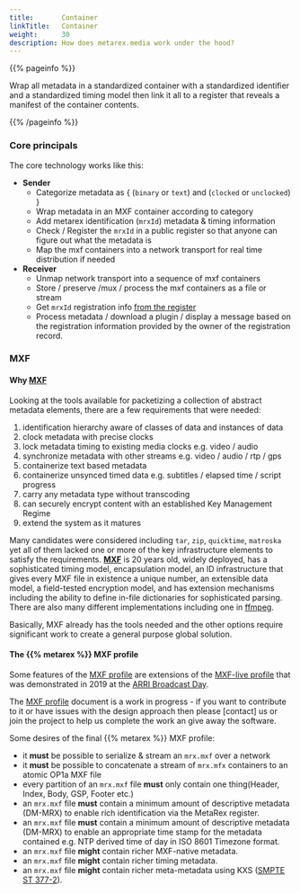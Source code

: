 ```yaml
---
title:       Container
linkTitle:   Container
weight:      30
description: How does metarex.media work under the hood?
---
```


{{% pageinfo %}}

Wrap all metadata in a standardized container with a standardized identifier and
a standardized timing model then link it all to a register that reveals a
manifest of the container contents.

{{% /pageinfo %}}

### Core principals

The core technology works like this:

* **Sender**
  * Categorize metadata as { (`binary` or `text`) and (`clocked` or `unclocked`) }
  * Wrap metadata in an MXF container according to category
  * Add metarex identification (`mrxId`) metadata & timing information
  * Check / Register the `mrxId` in a public register so that anyone can figure out what the metadata is
  * Map the mxf containers into a network transport for real time distribution if needed
* **Receiver**
  * Unmap network transport into a sequence of mxf containers
  * Store / preserve /mux / process the mxf containers as a file or stream
  * Get `mrxId` registration info [from the register](/reg)
  * Process metadata / download a plugin / display a message based on the
    registration information provided by the owner of the registration record.

### MXF

#### Why [MXF](https://www.amazon.co.uk/MXF-Book-Introduction-Material-eXchange/dp/024080693X)

Looking at the tools available for packetizing a collection of abstract metadata
elements, there are a few requirements that were needed:

1. identification hierarchy aware of classes of data and instances of data
2. clock metadata with precise clocks
3. lock metadata timing to existing media clocks e.g. video / audio
4. synchronize metadata with other streams e.g. video / audio / rtp / gps
5. containerize text based metadata
6. containerize unsynced timed data e.g. subtitles / elapsed time / script progress
7. carry any metadata type without transcoding
8. can securely encrypt content with an established Key Management Regime
7. extend the system as it matures

Many candidates were considered including `tar`, `zip`, `quicktime`, `matroska`
yet all of them lacked one or more of the key infrastructure elements to satisfy
the requirements.
**[MXF](https://www.amazon.co.uk/MXF-Book-Introduction-Material-eXchange/dp/024080693X)**
is 20 years old, widely deployed, has a sophisticated timing model,
encapsulation model, an ID infrastructure that gives every MXF file in existence
a unique number, an extensible data model, a field-tested encryption model, and
has extension mechanisms including the ability to define in-file dictionaries
for sophisticated parsing. There are also many different implementations
including one in [ffmpeg](httpps://ffmpeg.org).

Basically, MXF already has the tools needed and the other options require
significant work to create a general purpose global solution.

#### The {{% metarex %}} MXF profile

Some features of the [MXF profile] are extensions of the [MXF-live profile] that
was demonstrated in 2019 at the [ARRI Broadcast Day].

The [MXF profile] document is a work in progress - if you want to contribute to
it or have issues with the design approach then please [contact] us or join the
project to help us complete the work an give away the software.

Some desires of the final {{% metarex %}} MXF profile:

* it **must** be possible to serialize & stream an `mrx.mxf` over a network
* it **must** be possible to concatenate a stream of `mrx.mfx` containers to an
  atomic OP1a MXF file
* every partition of an `mrx.mxf` file **must** only contain one thing(Header,
  Index, Body, GSP, Footer etc.)
* an `mrx.mxf` file **must** contain a minimum amount of descriptive metadata
  (DM-MRX) to enable rich identification via the MetaRex register.
* an `mrx.mxf` file **must** contain a minimum amount of descriptive metadata
  (DM-MRX) to enable an appropriate time stamp for the metadata contained e.g.
  NTP derived time of day in ISO 8601 Timezone format.
* an `mrx.mxf` file **might** contain richer MXF-native metadata.
* an `mrx.mxf` file **might** contain richer timing metadata.
* an `mrx.mxf` file **might** contain richer meta-metadata using KXS ([SMPTE ST
  377-2]).

[ARRI Broadcast Day]: /blog/2019/07/20/mxf-live-at-arri-international-broadcast-day-2019/
[MXF profile]:        /docs/technology/metarex-mxf-2022/           "Metarex MXF Profile"
[MXF-live profile]:   /docs/reference/mxf-live-2019/               "MXF Live Profile"
[SMPTE ST 377-2]:     https://doi.org/10.5594/SMPTE.ST377-2.2019   "MXF KXS"